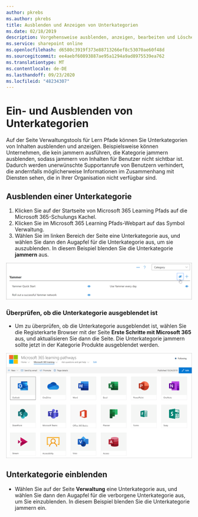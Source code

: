 ```yaml
---
author: pkrebs
ms.author: pkrebs
title: Ausblenden und Anzeigen von Unterkategorien
ms.date: 02/18/2019
description: Vorgehensweise ausblenden, anzeigen, bearbeiten und Löschen von Unterkategorien
ms.service: sharepoint online
ms.openlocfilehash: d6580c3919f373e88713266ef8c53070ae60f48d
ms.sourcegitcommit: ee4aebf60893887ae95a1294a9ad8975539ea762
ms.translationtype: MT
ms.contentlocale: de-DE
ms.lasthandoff: 09/23/2020
ms.locfileid: "48234307"
---
```

# <a name="hide-and-show-subcategories"></a>Ein- und Ausblenden von Unterkategorien

Auf der Seite Verwaltungstools für Lern Pfade können Sie Unterkategorien von Inhalten ausblenden und anzeigen. Beispielsweise können Unternehmen, die kein jammern ausführen, die Kategorie jammern ausblenden, sodass jammern von Inhalten für Benutzer nicht sichtbar ist. Dadurch werden unerwünschte Supportanrufe von Benutzern verhindert, die andernfalls möglicherweise Informationen im Zusammenhang mit Diensten sehen, die in Ihrer Organisation nicht verfügbar sind.

## <a name="hide-a-subcategory"></a>Ausblenden einer Unterkategorie 

1. Klicken Sie auf der Startseite von Microsoft 365 Learning Pfads auf die Microsoft 365-Schulungs Kachel.
2. Klicken Sie im Microsoft 365 Learning Pfads-Webpart auf das Symbol Verwaltung. 
3. Wählen Sie im linken Bereich der Seite eine Unterkategorie aus, und wählen Sie dann den Augapfel für die Unterkategorie aus, um sie auszublenden. In diesem Beispiel blenden Sie die Unterkategorie **jammern** aus.  

![cg-hidesubcat.png](media/cg-hidesubcat.png)

### <a name="verify-the-subcategory-is-hidden"></a>Überprüfen, ob die Unterkategorie ausgeblendet ist
- Um zu überprüfen, ob die Unterkategorie ausgeblendet ist, wählen Sie die Registerkarte Browser mit der Seite **Erste Schritte mit Microsoft 365** aus, und aktualisieren Sie dann die Seite. Die Unterkategorie jammern sollte jetzt in der Kategorie Produkte ausgeblendet werden. 

![cg-hidesubcatrefresh.png](media/cg-hidesubcatrefresh.png)

## <a name="unhide-a-subcategory"></a>Unterkategorie einblenden 

- Wählen Sie auf der Seite **Verwaltung** eine Unterkategorie aus, und wählen Sie dann den Augapfel für die verborgene Unterkategorie aus, um Sie einzublenden. In diesem Beispiel blenden Sie die Unterkategorie jammern ein.